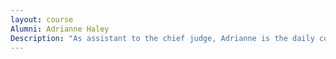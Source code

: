 ```yaml
---
layout: course
Alumni: Adrianne Haley
Description: "As assistant to the chief judge, Adrianne is the daily contact for the Illinois JusticeCorps Student Ambassadors who work in the courthouse in partnership with KCC's Paralegal/Legal Assistant Studies Program."
---
```

